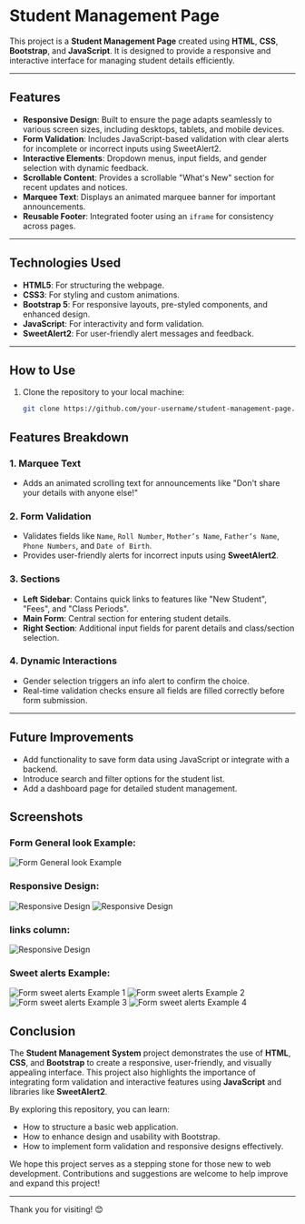 # Student Management Page

This project is a **Student Management Page** created using **HTML**, **CSS**, **Bootstrap**, and **JavaScript**. It is designed to provide a responsive and interactive interface for managing student details efficiently. 

---

## Features
- **Responsive Design**: Built to ensure the page adapts seamlessly to various screen sizes, including desktops, tablets, and mobile devices.  
- **Form Validation**: Includes JavaScript-based validation with clear alerts for incomplete or incorrect inputs using SweetAlert2.  
- **Interactive Elements**: Dropdown menus, input fields, and gender selection with dynamic feedback.  
- **Scrollable Content**: Provides a scrollable "What's New" section for recent updates and notices.  
- **Marquee Text**: Displays an animated marquee banner for important announcements.  
- **Reusable Footer**: Integrated footer using an `iframe` for consistency across pages.  

---

## Technologies Used
- **HTML5**: For structuring the webpage.  
- **CSS3**: For styling and custom animations.  
- **Bootstrap 5**: For responsive layouts, pre-styled components, and enhanced design.  
- **JavaScript**: For interactivity and form validation.  
- **SweetAlert2**: For user-friendly alert messages and feedback.  

---

## How to Use
1. Clone the repository to your local machine:  
   ```bash
   git clone https://github.com/your-username/student-management-page.git

## Features Breakdown

### 1. **Marquee Text**
- Adds an animated scrolling text for announcements like "Don't share your details with anyone else!"

### 2. **Form Validation**
- Validates fields like `Name`, `Roll Number`, `Mother’s Name`, `Father’s Name`, `Phone Numbers`, and `Date of Birth`.
- Provides user-friendly alerts for incorrect inputs using **SweetAlert2**.

### 3. **Sections**
- **Left Sidebar**: Contains quick links to features like "New Student", "Fees", and "Class Periods".
- **Main Form**: Central section for entering student details.
- **Right Section**: Additional input fields for parent details and class/section selection.

### 4. **Dynamic Interactions**
- Gender selection triggers an info alert to confirm the choice.
- Real-time validation checks ensure all fields are filled correctly before form submission.

---

## Future Improvements
- Add functionality to save form data using JavaScript or integrate with a backend.
- Introduce search and filter options for the student list.
- Add a dashboard page for detailed student management.

## Screenshots

### Form General look Example:
![Form General look Example](/images/alpha.png)

### Responsive Design:
![Responsive Design](images/responsive_1.png)
![Responsive Design](images/responsive2.png)

### links column:
![Responsive Design](images/links%20and%20new.png)

### Sweet alerts Example:
![Form sweet alerts Example 1](/images/incomplete%20fields.png)
![Form sweet alerts Example 2](/images/invalid%20date.png)
![Form sweet alerts Example 3](/images/invalid%20roll%20no..png)
![Form sweet alerts Example 4](/images/gender.png)


## Conclusion

The **Student Management System** project demonstrates the use of **HTML**, **CSS**, and **Bootstrap** to create a responsive, user-friendly, and visually appealing interface. This project also highlights the importance of integrating form validation and interactive features using **JavaScript** and libraries like **SweetAlert2**.

By exploring this repository, you can learn:
- How to structure a basic web application.
- How to enhance design and usability with Bootstrap.
- How to implement form validation and responsive designs effectively.

We hope this project serves as a stepping stone for those new to web development. Contributions and suggestions are welcome to help improve and expand this project!

---

Thank you for visiting! 😊



